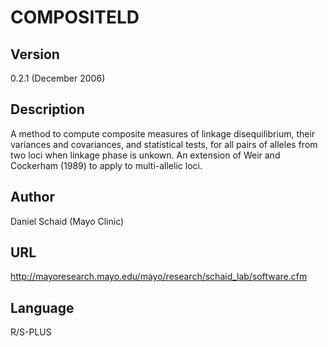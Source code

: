 # COMPOSITELD

## Version
0.2.1 (December 2006)

## Description
A method to compute composite measures of linkage disequilibrium, their variances and covariances, and statistical tests, for all pairs of alleles from two loci when linkage phase is unkown. An extension of Weir and Cockerham (1989) to apply to multi-allelic loci.

## Author
Daniel Schaid (Mayo Clinic)

## URL
http://mayoresearch.mayo.edu/mayo/research/schaid_lab/software.cfm

## Language
R/S-PLUS